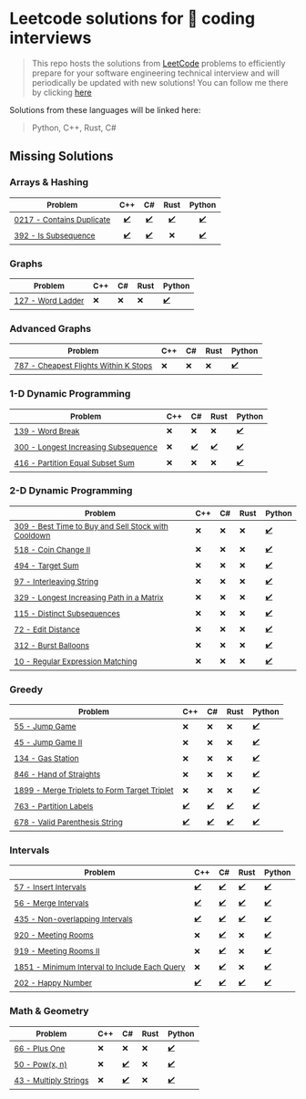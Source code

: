 # Leetcode solutions for 🚀 coding interviews

> This repo hosts the solutions from [LeetCode](https://leetcode.com/problemset/all/) problems to efficiently prepare for your software engineering technical interview and will periodically be updated with new solutions! You can follow me there by clicking [here](https://leetcode.com/rodolfostark/)

Solutions from these languages will be linked here:

> Python, C++, Rust, C#

## Missing Solutions

### Arrays & Hashing

| <sub>Problem</sub>                                                                        | <sub>C++</sub>                                                             | <sub>C#</sub>                                                                | <sub>Rust</sub>                                                            | <sub>Python</sub>                                                            |
| ----------------------------------------------------------------------------------------- | -------------------------------------------------------------------------- | ---------------------------------------------------------------------------- | -------------------------------------------------------------------------- | ---------------------------------------------------------------------------- |
| <sub>[0217 - Contains Duplicate](https://leetcode.com/problems/contains-duplicate/)</sub> | <sub><div align='center'>[✔️](cpp/0217-contains-duplicate.cpp)</div></sub> | <sub><div align='center'>[✔️](csharp/0217-contains-duplicate.cs)</div></sub> | <sub><div align='center'>[✔️](rust/0217-contains-duplicate.rs)</div></sub> | <sub><div align='center'>[✔️](python/0217-contains-duplicate.py)</div></sub> |
| <sub>[392 - Is Subsequence](https://leetcode.com/problems/is-subsequence/)</sub> | <sub><div align='center'>[✔️](cpp/392-is-subsequence.cpp)</div></sub> | <sub><div align='center'>[✔️](csharp/392-is-subsequence.cs)</div></sub> | <sub><div align='center'>❌</div></sub> | <sub><div align='center'>[✔️](python/392-is-subsequence.py)</div></sub> |

### Graphs

| <sub>Problem</sub>                                                         | <sub>C++</sub> | <sub>C#</sub> | <sub>Rust</sub> | <sub>Python</sub>                          |
| -------------------------------------------------------------------------- | -------------- | ------------- | --------------- | ------------------------------------------ |
| <sub>[127 - Word Ladder](https://leetcode.com/problems/word-ladder/)</sub> | <sub>❌</sub>  | <sub>❌</sub> | <sub>❌</sub>   | <sub>[✔️](python/127-word-ladder.py)</sub> |

### Advanced Graphs

| <sub>Problem</sub>                                                                                                 | <sub>C++</sub> | <sub>C#</sub> | <sub>Rust</sub> | <sub>Python</sub>                                              |
| ------------------------------------------------------------------------------------------------------------------ | -------------- | ------------- | --------------- | -------------------------------------------------------------- |
| <sub>[787 - Cheapest Flights Within K Stops](https://leetcode.com/problems/cheapest-flights-within-k-stops/)</sub> | <sub>❌</sub>  | <sub>❌</sub> | <sub>❌</sub>   | <sub>[✔️](python/787-cheapest-flights-within-k-stops.py)</sub> |

### 1-D Dynamic Programming

| <sub>Problem</sub>                                                                                               | <sub>C++</sub> | <sub>C#</sub>                                                 | <sub>Rust</sub>                                             | <sub>Python</sub>                                             |
| ---------------------------------------------------------------------------------------------------------------- | -------------- | ------------------------------------------------------------- | ----------------------------------------------------------- | ------------------------------------------------------------- |
| <sub>[139 - Word Break](https://leetcode.com/problems/word-break/)</sub>                                         | <sub>❌</sub>  | <sub>❌</sub>                                                 | <sub>❌</sub>                                               | <sub>[✔️](python/139-word-break.py)</sub>                     |
| <sub>[300 - Longest Increasing Subsequence](https://leetcode.com/problems/longest-increasing-subsequence/)</sub> | <sub>❌</sub>  | <sub>[✔️](csharp/300-longest-increasing-subsequence.cs)</sub> | <sub>[✔️](rust/300-longest-increasing-subsequence.rs)</sub> | <sub>[✔️](python/300-longest-increasing-subsequence.py)</sub> |
| <sub>[416 - Partition Equal Subset Sum](https://leetcode.com/problems/partition-equal-subset-sum/)</sub>         | <sub>❌</sub>  | <sub>❌</sub>                                                 | <sub>❌</sub>                                               | <sub>[✔️](python/416-partition-equal-subset-sum.py)</sub>     |

### 2-D Dynamic Programming

| <sub>Problem</sub>                                                                                                                             | <sub>C++</sub> | <sub>C#</sub> | <sub>Rust</sub> | <sub>Python</sub>                                                            |
| ---------------------------------------------------------------------------------------------------------------------------------------------- | -------------- | ------------- | --------------- | ---------------------------------------------------------------------------- |
| <sub>[309 - Best Time to Buy and Sell Stock with Cooldown](https://leetcode.com/problems/best-time-to-buy-and-sell-stock-with-cooldown/)</sub> | <sub>❌</sub>  | <sub>❌</sub> | <sub>❌</sub>   | <sub>[✔️](python/309-best-time-to-buy-and-sell-stock-with-cooldown.py)</sub> |
| <sub>[518 - Coin Change II](https://leetcode.com/problems/coin-change-ii/)</sub>                                                               | <sub>❌</sub>  | <sub>❌</sub> | <sub>❌</sub>   | <sub>[✔️](python/518-coin-change-ii.py)</sub>                                |
| <sub>[494 - Target Sum](https://leetcode.com/problems/target-sum/)</sub>                                                                       | <sub>❌</sub>  | <sub>❌</sub> | <sub>❌</sub>   | <sub>[✔️](python/494-target-sum.py)</sub>                                    |
| <sub>[97 - Interleaving String](https://leetcode.com/problems/interleaving-string/)</sub>                                                      | <sub>❌</sub>  | <sub>❌</sub> | <sub>❌</sub>   | <sub>[✔️](python/97-interleaving-string.py)</sub>                            |
| <sub>[329 - Longest Increasing Path in a Matrix](https://leetcode.com/problems/longest-increasing-path-in-a-matrix/)</sub>                     | <sub>❌</sub>  | <sub>❌</sub> | <sub>❌</sub>   | <sub>[✔️](python/329-longest-increasing-path-in-a-matrix.py)</sub>           |
| <sub>[115 - Distinct Subsequences](https://leetcode.com/problems/distinct-subsequences/)</sub>                                                 | <sub>❌</sub>  | <sub>❌</sub> | <sub>❌</sub>   | <sub>[✔️](python/115-distinct-subsequences.py)</sub>                         |
| <sub>[72 - Edit Distance](https://leetcode.com/problems/edit-distance/)</sub>                                                                  | <sub>❌</sub>  | <sub>❌</sub> | <sub>❌</sub>   | <sub>[✔️](python/115-distinct-subsequences.py)</sub>                         |
| <sub>[312 - Burst Balloons](https://leetcode.com/problems/burst-balloons/)</sub>                                                               | <sub>❌</sub>  | <sub>❌</sub> | <sub>❌</sub>   | <sub>[✔️](python/115-distinct-subsequences.py)</sub>                         |
| <sub>[10 - Regular Expression Matching](https://leetcode.com/problems/regular-expression-matching/)</sub>                                      | <sub>❌</sub>  | <sub>❌</sub> | <sub>❌</sub>   | <sub>[✔️](python/10-regular-expression-matching.py)</sub>                    |

### Greedy

| <sub>Problem</sub>                                                                                                              | <sub>C++</sub>                                        | <sub>C#</sub>                                           | <sub>Rust</sub>                                       | <sub>Python</sub>                                                     |
| ------------------------------------------------------------------------------------------------------------------------------- | ----------------------------------------------------- | ------------------------------------------------------- | ----------------------------------------------------- | --------------------------------------------------------------------- |
| <sub>[55 - Jump Game](https://leetcode.com/problems/jump-game/)</sub>                                                           | <sub>❌</sub>                                         | <sub>❌</sub>                                           | <sub>❌</sub>                                         | <sub>[✔️](python/55-jump-game.py)</sub>                               |
| <sub>[45 - Jump Game II](https://leetcode.com/problems/jump-game-ii/)</sub>                                                     | <sub>❌</sub>                                         | <sub>❌</sub>                                           | <sub>❌</sub>                                         | <sub>[✔️](python/45-jump-game-ii.py)</sub>                            |
| <sub>[134 - Gas Station](https://leetcode.com/problems/gas-station/)</sub>                                                      | <sub>❌</sub>                                         | <sub>❌</sub>                                           | <sub>❌</sub>                                         | <sub>[✔️](python/134-gas-station.py)</sub>                            |
| <sub>[846 - Hand of Straights](https://leetcode.com/problems/hand-of-straights/)</sub>                                          | <sub>❌</sub>                                         | <sub>❌</sub>                                           | <sub>❌</sub>                                         | <sub>[✔️](python/846-hand-of_straights.py)</sub>                      |
| <sub>[1899 - Merge Triplets to Form Target Triplet](https://leetcode.com/problems/merge-triplets-to-form-target-triplet/)</sub> | <sub>❌</sub>                                         | <sub>❌</sub>                                           | <sub>❌</sub>                                         | <sub>[✔️](python/1899-merge-triplets-to-form-target-triplet.py)</sub> |
| <sub>[763 - Partition Labels](https://leetcode.com/problems/partition-labels/)</sub>                                            | <sub>[✔️](cpp/763-partition-labels.cpp)</sub>         | <sub>[✔️](csharp/763-partition-labels.cs)</sub>         | <sub>[✔️](rust/763-partition-labels.rs)</sub>         | <sub>[✔️](python/763-partition-labels.py)</sub>                       |
| <sub>[678 - Valid Parenthesis String](https://leetcode.com/problems/valid-parenthesis-string/)</sub>                            | <sub>[✔️](cpp/678-valid-parenthesis-string.cpp)</sub> | <sub>[✔️](csharp/678-valid-parenthesis-string.cs)</sub> | <sub>[✔️](rust/678-valid-parenthesis-string.rs)</sub> | <sub>[✔️](python/678-valid-parenthesis-string.py)</sub>               |

### Intervals

| <sub>Problem</sub>                                                                                                                | <sub>C++</sub>                                         | <sub>C#</sub>                                                          | <sub>Rust</sub>                                        | <sub>Python</sub>                                                      |
| --------------------------------------------------------------------------------------------------------------------------------- | ------------------------------------------------------ | ---------------------------------------------------------------------- | ------------------------------------------------------ | ---------------------------------------------------------------------- |
| <sub>[57 - Insert Intervals](https://leetcode.com/problems/valid-parenthesis-string/)</sub>                                       | <sub>[✔️](cpp/57-insert-intervals.cpp)</sub>           | <sub>[✔️](csharp/57-insert-intervals.cs)</sub>                         | <sub>[✔️](rust/57-insert-intervals.rs)</sub>           | <sub>[✔️](python/57-insert-interval.py)</sub>                          |
| <sub>[56 - Merge Intervals](https://leetcode.com/problems/merge-intervals/)</sub>                                                 | <sub>[✔️](cpp/56-merge-intervals.cpp)</sub>            | <sub>[✔️](csharp/56-merge-intervals.cs)</sub>                          | <sub>[✔️](rust/56-merge-intervals.rs)</sub>            | <sub>[✔️](python/56-merge-intervals.py)</sub>                          |
| <sub>[435 - Non-overlapping Intervals](https://leetcode.com/problems/non-overlapping-intervals/)</sub>                            | <sub>[✔️](cpp/435-non-overlapping-intervals.cpp)</sub> | <sub>[✔️](csharp/435-non-overlapping-intervals.cs)</sub>               | <sub>[✔️](rust/435-non-overlapping-intervals.rs)</sub> | <sub>[✔️](python/435-non-overlapping-intervals.py)</sub>               |
| <sub>[920 - Meeting Rooms](https://leetcode.com/problems/meeting-rooms/)</sub>                                                    | <sub>❌</sub>                                          | <sub>[✔️](csharp/920-meeting-room.cs)</sub>                            | <sub>❌</sub>                                          | <sub>[✔️](python/920-meeting-room.py)</sub>                            |
| <sub>[919 - Meeting Rooms II](https://leetcode.com/problems/meeting-rooms-ii/)</sub>                                              | <sub>❌</sub>                                          | <sub>[✔️](csharp/920-meeting-room.cs)</sub>                            | <sub>❌</sub>                                          | <sub>[✔️](python/919-meeting-room-ii.py)</sub>                         |
| <sub>[1851 - Minimum Interval to Include Each Query](https://leetcode.com/problems/minimum-interval-to-include-each-query/)</sub> | <sub>❌</sub>                                          | <sub>[✔️](csharp/1851-minimum-interval-to-include-each-query.cs)</sub> | <sub>❌</sub>                                          | <sub>[✔️](python/1851-minimum-interval-to-include-each-query.py)</sub> |
| <sub>[202 - Happy Number](https://leetcode.com/problems/happy-number/)</sub>                                                      | <sub>[✔️](cpp/202-happy-number.cpp)</sub>              | <sub>[✔️](csharp/202-happy-number.cs)</sub>                            | <sub>[✔️](rust/202-happy-number.rs)</sub>              | <sub>[✔️](python/202-happy-number.py)</sub>                            |

### Math & Geometry

| <sub>Problem</sub>                                                  | <sub>C++</sub> | <sub>C#</sub>                      | <sub>Rust</sub> | <sub>Python</sub>                      |
| ------------------------------------------------------------------- | -------------- | ---------------------------------- | --------------- | -------------------------------------- |
| <sub>[66 - Plus One](https://leetcode.com/problems/plus-one/)</sub> | <sub>❌</sub>  | <sub>❌</sub>                      | <sub>❌</sub>   | <sub>[✔️](python/66-plus-one.py)</sub> |
| <sub>[50 - Pow(x, n)](https://leetcode.com/problems/powx-n/)</sub>  | <sub>❌</sub>  | <sub>[✔️](/csharp/50-pow.cs)</sub> | <sub>❌</sub>   | <sub>[✔️](python/50-pow.py)</sub>      |
| <sub>[43 - Multiply Strings](leetcode.com/problems/multiply-strings/)</sub>  | <sub>❌</sub>  | <sub>[✔️](/csharp/43-multiply-strings.cs)</sub> | <sub>❌</sub>   | <sub>[✔️](python/43-multiply-strings.py)</sub>      |
